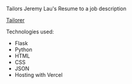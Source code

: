 Tailors Jeremy Lau's Resume to a job description

[Tailorer](https://tailored-resume-4pdwpvq0t-jeremylau01s-projects.vercel.app/hello)

Technologies used:
- Flask
- Python
- HTML
- CSS
- JSON
- Hosting with Vercel
